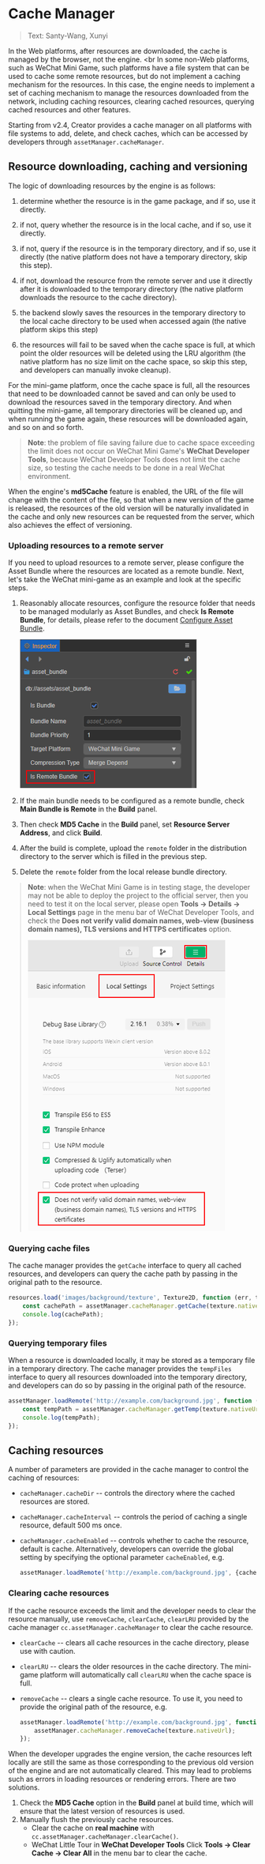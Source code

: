 # Cache Manager

> Text: Santy-Wang, Xunyi

In the Web platforms, after resources are downloaded, the cache is managed by the browser, not the engine. <br
In some non-Web platforms, such as WeChat Mini Game, such platforms have a file system that can be used to cache some remote resources, but do not implement a caching mechanism for the resources. In this case, the engine needs to implement a set of caching mechanism to manage the resources downloaded from the network, including caching resources, clearing cached resources, querying cached resources and other features.

Starting from v2.4, Creator provides a cache manager on all platforms with file systems to add, delete, and check caches, which can be accessed by developers through `assetManager.cacheManager`.

## Resource downloading, caching and versioning

The logic of downloading resources by the engine is as follows:

1. determine whether the resource is in the game package, and if so, use it directly.

2. if not, query whether the resource is in the local cache, and if so, use it directly.

3. if not, query if the resource is in the temporary directory, and if so, use it directly (the native platform does not have a temporary directory, skip this step).

4. if not, download the resource from the remote server and use it directly after it is downloaded to the temporary directory (the native platform downloads the resource to the cache directory).

5. the backend slowly saves the resources in the temporary directory to the local cache directory to be used when accessed again (the native platform skips this step)

6. the resources will fail to be saved when the cache space is full, at which point the older resources will be deleted using the LRU algorithm (the native platform has no size limit on the cache space, so skip this step, and developers can manually invoke cleanup).

For the mini-game platform, once the cache space is full, all the resources that need to be downloaded cannot be saved and can only be used to download the resources saved in the temporary directory. And when quitting the mini-game, all temporary directories will be cleaned up, and when running the game again, these resources will be downloaded again, and so on and so forth.

> **Note**: the problem of file saving failure due to cache space exceeding the limit does not occur on WeChat Mini Game's **WeChat Developer Tools**, because WeChat Developer Tools does not limit the cache size, so testing the cache needs to be done in a real WeChat environment.

When the engine's **md5Cache** feature is enabled, the URL of the file will change with the content of the file, so that when a new version of the game is released, the resources of the old version will be naturally invalidated in the cache and only new resources can be requested from the server, which also achieves the effect of versioning.

### Uploading resources to a remote server

If you need to upload resources to a remote server, please configure the Asset Bundle where the resources are located as a remote bundle. Next, let's take the WeChat mini-game as an example and look at the specific steps.

1. Reasonably allocate resources, configure the resource folder that needs to be managed modularly as Asset Bundles, and check **Is Remote Bundle**, for details, please refer to the document [Configure Asset Bundle](./bundle.md#%E9%85%8D%E7%BD%AE%E6%96%B9%E6%B3%95).

    ![bundle_is_remote](./cache-manager/remote-bundle.png)

2. If the main bundle needs to be configured as a remote bundle, check **Main Bundle is Remote** in the **Build** panel.

3. Then check **MD5 Cache** in the **Build** panel, set **Resource Server Address**, and click **Build**. 

4. After the build is complete, upload the `remote` folder in the distribution directory to the server which is filled in the previous step.

5. Delete the `remote` folder from the local release bundle directory.

> **Note**: when the WeChat Mini Game is in testing stage, the developer may not be able to deploy the project to the official server, then you need to test it on the local server, please open **Tools -> Details -> Local Settings** page in the menu bar of WeChat Developer Tools, and check the **Does not verify valid domain names, web-view (business domain names), TLS versions and HTTPS certificates** option.
> 
> ![details](./cache-manager/details.png)

### Querying cache files

The cache manager provides the ``getCache`` interface to query all cached resources, and developers can query the cache path by passing in the original path to the resource.

```typescript
resources.load('images/background/texture', Texture2D, function (err, texture) {
    const cachePath = assetManager.cacheManager.getCache(texture.nativeUrl);
    console.log(cachePath);
});
```

### Querying temporary files

When a resource is downloaded locally, it may be stored as a temporary file in a temporary directory. The cache manager provides the ``tempFiles`` interface to query all resources downloaded into the temporary directory, and developers can do so by passing in the original path of the resource.

```typescript
assetManager.loadRemote('http://example.com/background.jpg', function (err, texture) {
    const tempPath = assetManager.cacheManager.getTemp(texture.nativeUrl);
    console.log(tempPath);
});
```

## Caching resources

A number of parameters are provided in the cache manager to control the caching of resources:

- `cacheManager.cacheDir` -- controls the directory where the cached resources are stored.
- `cacheManager.cacheInterval` -- controls the period of caching a single resource, default 500 ms once.
- `cacheManager.cacheEnabled` -- controls whether to cache the resource, default is cache. Alternatively, developers can override the global setting by specifying the optional parameter ``cacheEnabled``, e.g.

  ```typescript
  assetManager.loadRemote('http://example.com/background.jpg', {cacheEnabled: true}, callback);
  ```

### Clearing cache resources

If the cache resource exceeds the limit and the developer needs to clear the resource manually, use `removeCache`, `clearCache`, `clearLRU` provided by the cache manager `cc.assetManager.cacheManager` to clear the cache resource.

- `clearCache` -- clears all cache resources in the cache directory, please use with caution.
- `clearLRU` -- clears the older resources in the cache directory. The mini-game platform will automatically call `clearLRU` when the cache space is full.
- ``removeCache`` -- clears a single cache resource. To use it, you need to provide the original path of the resource, e.g.

  ```typescript
  assetManager.loadRemote('http://example.com/background.jpg', function (err, texture) {
      assetManager.cacheManager.removeCache(texture.nativeUrl);
  });
  ```

When the developer upgrades the engine version, the cache resources left locally are still the same as those corresponding to the previous old version of the engine and are not automatically cleared. This may lead to problems such as errors in loading resources or rendering errors. There are two solutions.

1. Check the **MD5 Cache** option in the **Build** panel at build time, which will ensure that the latest version of resources is used.
2. Manually flush the previously cache resources.
    - Clear the cache on **real machine** with `cc.assetManager.cacheManager.clearCache()`.
    - WeChat Little Tour in **WeChat Developer Tools** Click **Tools -> Clear Cache -> Clear All** in the menu bar to clear the cache.
